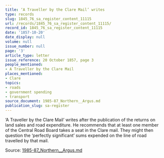 ```yaml
---
title: ‘A Traveller by the Clare Mail’ writes
type: records
slug: 1845_76_sa_register_content_11115
url: /records/1845_76_sa_register_content_11115/
record_id: 1845_76_sa_register_content_11115
date: '1857-10-20'
date_display: null
volume: null
issue_number: null
page: '3'
article_type: letter
issue_reference: 20 October 1857, page 3
people_mentioned:
- A Traveller by the Clare Mail
places_mentioned:
- Clare
topics:
- roads
- government spending
- transport
source_document: 1985-87_Northern__Argus.md
publication_slug: sa-register
---
```


‘A Traveller by the Clare Mail’ writes after the publication of the returns on land sales and road expenditure.  He recommends that at least one member of the Central Road Board takes a seat in the Clare mail.  They might then question the ‘perfectly significant’ sums expended on the line of road travelled by that mail.

Source: [1985-87_Northern__Argus.md](/downloads/markdown/1985-87_Northern__Argus.md)
